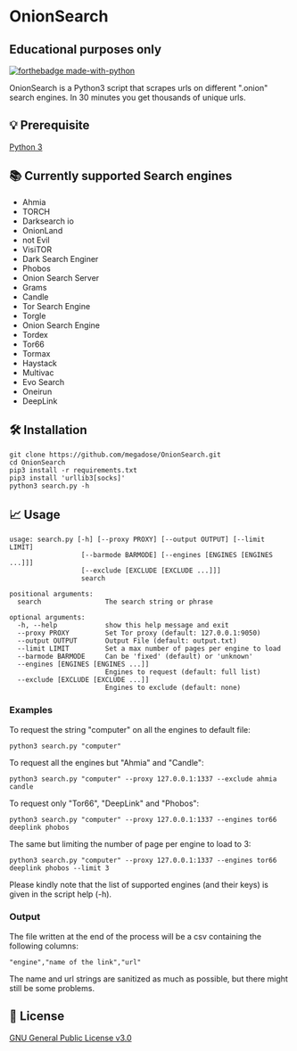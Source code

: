 # OnionSearch
## Educational purposes only
[![forthebadge made-with-python](http://ForTheBadge.com/images/badges/made-with-python.svg)](https://www.python.org/)

OnionSearch is a Python3 script that scrapes urls on different ".onion" search engines. 
In 30 minutes you get thousands of unique urls.

## 💡 Prerequisite
[Python 3](https://www.python.org/download/releases/3.0/)
   
## 📚 Currently supported Search engines
- Ahmia
- TORCH
- Darksearch io
- OnionLand
- not Evil
- VisiTOR
- Dark Search Enginer
- Phobos
- Onion Search Server
- Grams
- Candle
- Tor Search Engine
- Torgle
- Onion Search Engine
- Tordex
- Tor66
- Tormax
- Haystack
- Multivac
- Evo Search
- Oneirun
- DeepLink

## 🛠️ Installation

```
git clone https://github.com/megadose/OnionSearch.git
cd OnionSearch
pip3 install -r requirements.txt
pip3 install 'urllib3[socks]'
python3 search.py -h
```

## 📈  Usage

```
usage: search.py [-h] [--proxy PROXY] [--output OUTPUT] [--limit LIMIT]
                  [--barmode BARMODE] [--engines [ENGINES [ENGINES ...]]]
                  [--exclude [EXCLUDE [EXCLUDE ...]]]
                  search

positional arguments:
  search                The search string or phrase

optional arguments:
  -h, --help            show this help message and exit
  --proxy PROXY         Set Tor proxy (default: 127.0.0.1:9050)
  --output OUTPUT       Output File (default: output.txt)
  --limit LIMIT         Set a max number of pages per engine to load
  --barmode BARMODE     Can be 'fixed' (default) or 'unknown'
  --engines [ENGINES [ENGINES ...]]
                        Engines to request (default: full list)
  --exclude [EXCLUDE [EXCLUDE ...]]
                        Engines to exclude (default: none)
```

### Examples

To request the string "computer" on all the engines to default file:
```
python3 search.py "computer"
```

To request all the engines but "Ahmia" and "Candle":
```
python3 search.py "computer" --proxy 127.0.0.1:1337 --exclude ahmia candle
```

To request only "Tor66", "DeepLink" and "Phobos":
```
python3 search.py "computer" --proxy 127.0.0.1:1337 --engines tor66 deeplink phobos
```

The same but limiting the number of page per engine to load to 3:
```
python3 search.py "computer" --proxy 127.0.0.1:1337 --engines tor66 deeplink phobos --limit 3
```

Please kindly note that the list of supported engines (and their keys) is given in the script help (-h).

### Output

The file written at the end of the process will be a csv containing the following columns:
```
"engine","name of the link","url"
```

The name and url strings are sanitized as much as possible, but there might still be some problems. 


## 📝 License
[GNU General Public License v3.0](https://www.gnu.org/licenses/gpl-3.0.fr.html)


